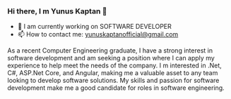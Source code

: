 ### Hi there, I m Yunus Kaptan 👋


- 🔭 I am currently working on SOFTWARE DEVELOPER
- 📫 How to contact me: yunuskaptanofficial@gmail.com

As a recent Computer Engineering graduate, I have a strong interest in software development
and am seeking a position where I can apply my experience to help meet the needs of the
company. I m interested in .Net, C#, ASP.Net Core, and Angular, making me a valuable asset to
any team looking to develop software solutions. My skills and passion for software development
make me a good candidate for roles in software engineering.



















